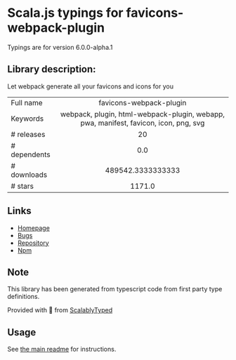 
# Scala.js typings for favicons-webpack-plugin

Typings are for version 6.0.0-alpha.1

## Library description:
Let webpack generate all your favicons and icons for you

|                    |                 |
| ------------------ | :-------------: |
| Full name          | favicons-webpack-plugin |
| Keywords           | webpack, plugin, html-webpack-plugin, webapp, pwa, manifest, favicon, icon, png, svg |
| # releases         | 20 |
| # dependents       | 0.0 |
| # downloads        | 489542.3333333333 |
| # stars            | 1171.0 |

## Links
- [Homepage](https://github.com/jantimon/favicons-webpack-plugin)
- [Bugs](https://github.com/jantimon/favicons-webpack-plugin/issues)
- [Repository](https://github.com/jantimon/favicons-webpack-plugin)
- [Npm](https://www.npmjs.com/package/favicons-webpack-plugin)
    


## Note
This library has been generated from typescript code from first party type definitions.

Provided with :purple_heart: from [ScalablyTyped](https://github.com/oyvindberg/ScalablyTyped)

## Usage
See [the main readme](../../readme.md) for instructions.


